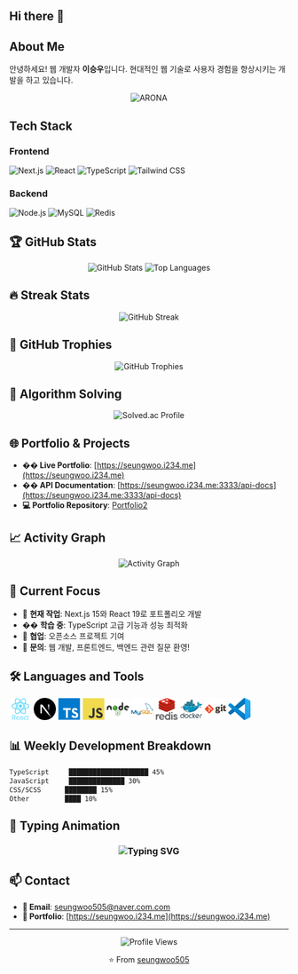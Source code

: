 ## Hi there 👋

## About Me
안녕하세요! 웹 개발자 **이승우**입니다.
현대적인 웹 기술로 사용자 경험을 향상시키는 개발을 하고 있습니다.

<div align="center">
  <img alt="ARONA" width="500" src="https://github.com/user-attachments/assets/befd741c-7bc9-469d-91c3-4b75f99162ae">
</div>

## Tech Stack

### Frontend
![Next.js](https://img.shields.io/badge/Next.js-15-black?style=for-the-badge&logo=next.js)
![React](https://img.shields.io/badge/React-19-blue?style=for-the-badge&logo=react)
![TypeScript](https://img.shields.io/badge/TypeScript-5-blue?style=for-the-badge&logo=typescript)
![Tailwind CSS](https://img.shields.io/badge/Tailwind_CSS-4-38B2AC?style=for-the-badge&logo=tailwind-css)

### Backend
![Node.js](https://img.shields.io/badge/Node.js-Express-green?style=for-the-badge&logo=node.js)
![MySQL](https://img.shields.io/badge/MySQL-MariaDB-orange?style=for-the-badge&logo=mysql)
![Redis](https://img.shields.io/badge/Redis-DC382D?style=for-the-badge&logo=redis)

## 🏆 GitHub Stats

<div align="center">
  <img src="https://github-readme-stats.vercel.app/api?username=seungwoo505&show_icons=true&theme=dark&hide_border=true&count_private=true" alt="GitHub Stats" />
  
  <img src="https://github-readme-stats.vercel.app/api/top-langs/?username=seungwoo505&layout=compact&theme=dark&hide_border=true&langs_count=8" alt="Top Languages" />
</div>

## 🔥 Streak Stats

<div align="center">
  <img src="https://github-readme-streak-stats.herokuapp.com/?user=seungwoo505&theme=dark&hide_border=true" alt="GitHub Streak" />
</div>

## 🏅 GitHub Trophies

<div align="center">
  <img src="https://github-profile-trophy.vercel.app/?username=seungwoo505&theme=darkhub&no-frame=true&row=1&margin-w=15&margin-h=15" alt="GitHub Trophies" />
</div>

## 🧮 Algorithm Solving

<div align="center">
  <!-- Solved.ac 배지 (백준 ID를 실제 ID로 변경하세요) -->
  <img src="http://mazassumnida.wtf/api/v2/generate_badge?boj=zoozoo1302" alt="Solved.ac Profile" />
</div>

## 🌐 Portfolio & Projects

- **�� Live Portfolio**: [https://seungwoo.i234.me](https://seungwoo.i234.me)
- **�� API Documentation**: [https://seungwoo.i234.me:3333/api-docs](https://seungwoo.i234.me:3333/api-docs)
- **💻 Portfolio Repository**: [Portfolio2](https://github.com/seungwoo505/Portfolio2)

## 📈 Activity Graph

<div align="center">
  <img src="https://github-readme-activity-graph.vercel.app/graph?username=seungwoo505&theme=dark&hide_border=true" alt="Activity Graph" />
</div>

## 🎯 Current Focus

- 🔭 **현재 작업**: Next.js 15와 React 19로 포트폴리오 개발
- �� **학습 중**: TypeScript 고급 기능과 성능 최적화
- 👯 **협업**: 오픈소스 프로젝트 기여
- 💬 **문의**: 웹 개발, 프론트엔드, 백엔드 관련 질문 환영!

## 🛠 Languages and Tools

<p align="left">
  <img src="https://raw.githubusercontent.com/devicons/devicon/master/icons/react/react-original-wordmark.svg" alt="react" width="40" height="40"/>
  <img src="https://raw.githubusercontent.com/devicons/devicon/master/icons/nextjs/nextjs-original.svg" alt="nextjs" width="40" height="40"/>
  <img src="https://raw.githubusercontent.com/devicons/devicon/master/icons/typescript/typescript-original.svg" alt="typescript" width="40" height="40"/>
  <img src="https://raw.githubusercontent.com/devicons/devicon/master/icons/javascript/javascript-original.svg" alt="javascript" width="40" height="40"/>
  <img src="https://raw.githubusercontent.com/devicons/devicon/master/icons/nodejs/nodejs-original-wordmark.svg" alt="nodejs" width="40" height="40"/>
  <img src="https://raw.githubusercontent.com/devicons/devicon/master/icons/mysql/mysql-original-wordmark.svg" alt="mysql" width="40" height="40"/>
  <img src="https://raw.githubusercontent.com/devicons/devicon/master/icons/redis/redis-original-wordmark.svg" alt="redis" width="40" height="40"/>
  <img src="https://raw.githubusercontent.com/devicons/devicon/master/icons/docker/docker-original-wordmark.svg" alt="docker" width="40" height="40"/>
  <img src="https://raw.githubusercontent.com/devicons/devicon/master/icons/git/git-original-wordmark.svg" alt="git" width="40" height="40"/>
  <img src="https://raw.githubusercontent.com/devicons/devicon/master/icons/vscode/vscode-original.svg" alt="vscode" width="40" height="40"/>
</p>

## 📊 Weekly Development Breakdown

```text
TypeScript     ████████████████████ 45%
JavaScript     ██████████████ 30%
CSS/SCSS      ████████ 15%
Other         ████ 10%
```

## 🎨 Typing Animation

<h3 align="center">
  <img src="https://readme-typing-svg.herokuapp.com?font=Fira+Code&pause=1000&color=2F81F7&center=true&vCenter=true&width=435&lines=Full+Stack+Developer;Next.js+%26+React+Enthusiast;Always+Learning+New+Things;Building+Modern+Web+Apps" alt="Typing SVG" />
</h3>

## 📫 Contact

- **📧 Email**: seungwoo505@naver.com.com
- **📱 Portfolio**: [https://seungwoo.i234.me](https://seungwoo.i234.me)

---

<div align="center">
  <img src="https://komarev.com/ghpvc/?username=seungwoo505&label=Profile%20views&color=0e75b6&style=flat" alt="Profile Views" />
  
  ⭐ From [seungwoo505](https://github.com/seungwoo505)
</div>
